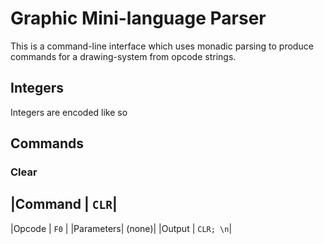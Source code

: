 # Graphic Mini-language Parser

This is a command-line interface which uses monadic parsing to produce commands for a drawing-system from opcode strings.

## Integers

Integers are encoded like so

## Commands

### Clear

|Command | `CLR`|
-----------------
|Opcode | `F0` |
|Parameters| (none)|
|Output | `CLR; \n`|
